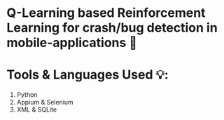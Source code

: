 # Q-Learning based Reinforcement Learning for crash/bug detection in mobile-applications 🐛

# Tools & Languages Used 💡:
1. Python
2. Appium & Selenium
3. XML & SQLite
